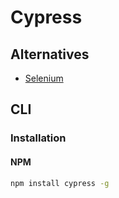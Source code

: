 # Cypress

<!--
https://linkedin.com/learning/end-to-end-javascript-testing-with-cypress-io/test-automation-with-javascript
https://app.pluralsight.com/library/courses/cypress-end-to-end-javascript-testing/table-of-contents
https://app.pluralsight.com/library/courses/vue-cypress-end-to-end-testing/table-of-contents

https://app.pluralsight.com/library/courses/js-friends-session-02/table-of-contents
https://app.pluralsight.com/library/courses/codemash-session-01/table-of-contents
-->

## Alternatives

- [Selenium](/selenium/README.md)

## CLI

### Installation

#### NPM

```sh
npm install cypress -g
```
